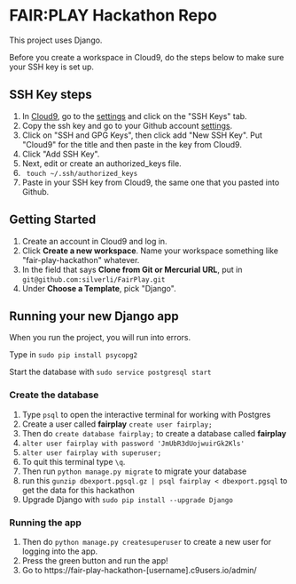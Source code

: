 # FAIR:PLAY Hackathon Repo
This project uses Django.

Before you create a workspace in Cloud9, do the steps below to make sure your SSH key is set up.

## SSH Key steps
1. In [Cloud9](https://c9.io), go to the [settings](https://c9.io/account/settings) and click on the "SSH Keys" tab.
2. Copy the ssh key and go to your Github account [settings](https://github.com/settings/profile).
3. Click on "SSH and GPG Keys", then click add "New SSH Key". Put "Cloud9" for the title and then paste in the key from Cloud9.
4. Click "Add SSH Key".
5. Next, edit or create an authorized_keys file.
6. ``` touch ~/.ssh/authorized_keys```
7. Paste in your SSH key from Cloud9, the same one that you pasted into Github.


## Getting Started
1. Create an account in Cloud9 and log in.
2. Click **Create a new workspace**. Name your workspace something like "fair-play-hackathon" whatever. 
3. In the field that says **Clone from Git or Mercurial URL**, put in ```git@github.com:silverli/FairPlay.git```
4. Under **Choose a Template**, pick "Django".

## Running your new Django app
When you run the project, you will run into errors.

Type in ``` sudo pip install psycopg2 ```

Start the database with ```sudo service postgresql start```

### Create the database

1. Type ```psql``` to open the interactive terminal for working with Postgres
2. Create a user called **fairplay** ```create user fairplay;```
3. Then do ```create database fairplay;``` to create a database called **fairplay**
4. ```alter user fairplay with password 'JmUbR3dUojwuirGk2Kls'```
5. ```alter user fairplay with superuser;```
6. To quit this terminal type ```\q```.
7. Then run ```python manage.py migrate``` to migrate your database
8. run this ```gunzip dbexport.pgsql.gz | psql fairplay < dbexport.pgsql``` to get the data for this hackathon
9. Upgrade Django with ```sudo pip install --upgrade Django ```

### Running the app

1. Then do ```python manage.py createsuperuser``` to create a new user for logging into the app.
2. Press the green button and run the app!
3. Go to https://fair-play-hackathon-[username].c9users.io/admin/
